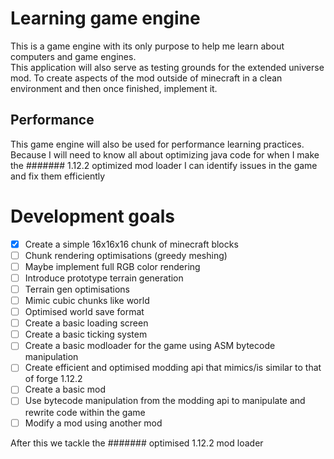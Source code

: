 # Learning game engine  
This is a game engine with its only purpose to help me learn about computers and game engines.  
This application will also serve as testing grounds for the extended universe mod. To create aspects of the mod outside of minecraft in a clean environment and then once finished, implement it.  

## Performance  
This game engine will also be used for performance learning practices. Because I will need to know all about optimizing java code for when I make the ####### 1.12.2 optimized mod loader I can identify issues in the game and fix them efficiently

# Development goals

- [x] Create a simple 16x16x16 chunk of minecraft blocks
- [ ] Chunk rendering optimisations (greedy meshing)
- [ ] Maybe implement full RGB color rendering
- [ ] Introduce prototype terrain generation
- [ ] Terrain gen optimisations
- [ ] Mimic cubic chunks like world
- [ ] Optimised world save format
- [ ] Create a basic loading screen
- [ ] Create a basic ticking system
- [ ] Create a basic modloader for the game using ASM bytecode manipulation
- [ ] Create efficient and optimised modding api that mimics/is similar to that of forge 1.12.2
- [ ] Create a basic mod
- [ ] Use bytecode manipulation from the modding api to manipulate and rewrite code within the game
- [ ] Modify a mod using another mod

After this we tackle the ####### optimised 1.12.2 mod loader